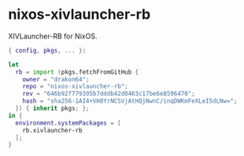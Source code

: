 # nixos-xivlauncher-rb

XIVLauncher-RB for NixOS.

```nix
{ config, pkgs, ... }:

let
  rb = import (pkgs.fetchFromGitHub {
    owner = "drakon64";
    repo = "nixos-xivlauncher-rb";
    rev = "646b92f779395b7dddb42d0463c17be6e8596470";
    hash = "sha256-1AI4+VH8YrNCSVjAtHQjNwnC/inqDWKmFeXLeI5dLNw=";
  }) { inherit pkgs; };
in {
  environment.systemPackages = [
    rb.xivlauncher-rb
  ];
}
```
